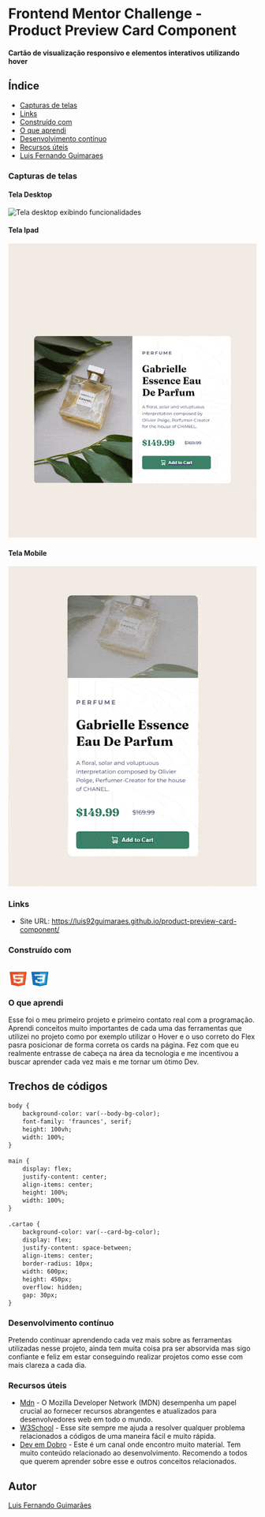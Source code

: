 # Frontend Mentor Challenge - Product Preview Card Component


#### Cartão de visualização responsivo e elementos interativos utilizando hover

## Índice

- [Capturas de telas](#capturas-de-telas)
- [Links](#links)
- [Construído com](#construído-com)
- [O que aprendi](#o-que-aprendi)
- [Desenvolvimento contínuo](#desenvolvimento-contínuo)
- [Recursos úteis](#recursos-úteis)
- [Luis Fernando Guimaraes](#autor)

### Capturas de telas

#### Tela Desktop

<img src="./src/images/desktop.gif" alt="Tela desktop exibindo funcionalidades">

#### Tela Ipad

<img src="./src/images/ipad.gif" alt="Tela tablet exibindo funcionalidades">

#### Tela Mobile

<img src="./src/images/mobile.gif" alt="Exibindo responsividade no mobile">

### Links

- Site URL: https://luis92guimaraes.github.io/product-preview-card-component/

### Construído com

<div style="display: inline_block"><br>
  <img align="center" alt="HTML" height="30" width="40" src="https://raw.githubusercontent.com/devicons/devicon/master/icons/html5/html5-original.svg">
  <img align="center" alt="CSS" height="30" width="40" src="https://raw.githubusercontent.com/devicons/devicon/master/icons/css3/css3-original.svg">     
</div>

### O que aprendi

Esse foi o meu primeiro projeto e primeiro contato real com a programação. Aprendi conceitos muito importantes de cada uma das ferramentas que utilizei no projeto como por exemplo utilizar o Hover e o uso correto do Flex pasra posicionar de forma correta os cards na página. Fez com que eu realmente entrasse de cabeça na área da tecnologia e me incentivou a buscar aprender cada vez mais e me tornar um ótimo Dev.

## Trechos de códigos

```
body {
    background-color: var(--body-bg-color);
    font-family: 'fraunces', serif;
    height: 100vh;
    width: 100%;
}

main {
    display: flex;
    justify-content: center;
    align-items: center;
    height: 100%;
    width: 100%;
}

.cartao {
    background-color: var(--card-bg-color);
    display: flex;
    justify-content: space-between;
    align-items: center;
    border-radius: 10px;
    width: 600px;
    height: 450px;
    overflow: hidden;
    gap: 30px;
}

```

### Desenvolvimento contínuo

Pretendo continuar aprendendo cada vez mais sobre as ferramentas utilizadas nesse projeto, ainda tem muita coisa pra ser absorvida mas sigo confiante e feliz em estar conseguindo realizar projetos como esse com mais clareza a cada dia.

### Recursos úteis

- [Mdn](https://developer.mozilla.org/en-US/) - O Mozilla Developer Network (MDN) desempenha um papel crucial ao fornecer recursos abrangentes e atualizados para desenvolvedores web em todo o mundo.
- [W3School](https://www.w3schools.com/css/default.asp) - Esse site sempre me ajuda a resolver qualquer problema relacionados a códigos de uma maneira fácil e muito rápida.
- [Dev em Dobro](https://www.youtube.com/@DevemDobro) - Este é um canal onde encontro muito material. Tem muito conteúdo relacionado ao desenvolvimento. Recomendo a todos que querem aprender sobre esse e outros conceitos relacionados.

## Autor

[Luis Fernando Guimarães](https://www.linkedin.com/in/luisfguimaraes/)